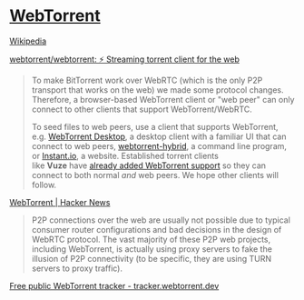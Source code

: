 # [WebTorrent](https://webtorrent.io/)
[Wikipedia](https://en.wikipedia.org/wiki/WebTorrent)

[webtorrent/webtorrent: ⚡️ Streaming torrent client for the web](https://github.com/webtorrent/webtorrent)

> To make BitTorrent work over WebRTC (which is the only P2P transport that works on the web) we made some protocol changes. Therefore, a browser-based WebTorrent client or "web peer" can only connect to other clients that support WebTorrent/WebRTC.
>
> To seed files to web peers, use a client that supports WebTorrent, e.g. [WebTorrent Desktop](https://webtorrent.io/desktop), a desktop client with a familiar UI that can connect to web peers, [webtorrent-hybrid](https://github.com/webtorrent/webtorrent-hybrid), a command line program, or [Instant.io](https://instant.io/), a website. Established torrent clients like **Vuze** have [already added WebTorrent support](https://wiki.vuze.com/w/WebTorrent) so they can connect to both normal *and* web peers. We hope other clients will follow.

[WebTorrent | Hacker News](https://news.ycombinator.com/item?id=33790186)
> P2P connections over the web are usually not possible due to typical consumer router configurations and bad decisions in the design of WebRTC protocol. The vast majority of these P2P web projects, including WebTorrent, is actually using proxy servers to fake the illusion of P2P connectivity (to be specific, they are using TURN servers to proxy traffic).

[Free public WebTorrent tracker - tracker.webtorrent.dev](https://tracker.webtorrent.dev/)
